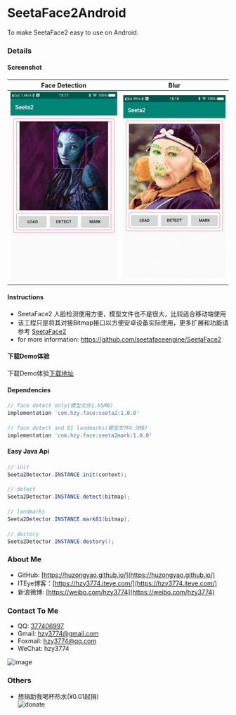 # SeetaFace2Android
To make SeetaFace2 easy to use on Android.

### Details
#### Screenshot
|  Face Detection | Blur |
| ------------ | -------------- |
|![pic](https://github.com/hzy3774/SeetaFace2Android/blob/master/misc/demo1.png?raw=true)|![pic](https://github.com/hzy3774/SeetaFace2Android/blob/master/misc/demo2.png?raw=true)|

#### Instructions
* SeetaFace2 人脸检测使用方便，模型文件也不是很大，比较适合移动端使用
* 该工程只是将其对接Bitmap接口以方便安卓设备实际使用，更多扩展和功能请参考
  [SeetaFace2](https://github.com/seetafaceengine/SeetaFace2)
* for more information: https://github.com/seetafaceengine/SeetaFace2

#### 下载Demo体验
下载Demo体验[下载地址](https://github.com/huzongyao/SeetaFace2Android/releases/latest)

#### Dependencies
``` gradle
// face detect only(模型文件1.65MB)
implementation 'com.hzy.face:seeta2:1.0.0'

// face detect and 81 landmarks(模型文件4.5MB)
implementation 'com.hzy.face:seeta2mark:1.0.0'
```

#### Easy Java Api
``` java
// init
Seeta2Detector.INSTANCE.init(context);

// detect
Seeta2Detector.INSTANCE.detect(bitmap);

// landmarks
Seeta2Detector.INSTANCE.mark81(bitmap);

// destory
Seeta2Detector.INSTANCE.destory();
```

### About Me
 * GitHub: [https://huzongyao.github.io/](https://huzongyao.github.io/)
 * ITEye博客：[https://hzy3774.iteye.com/](https://hzy3774.iteye.com/)
 * 新浪微博: [https://weibo.com/hzy3774](https://weibo.com/hzy3774)

### Contact To Me
 * QQ: [377406997](https://wpa.qq.com/msgrd?v=3&uin=377406997&site=qq&menu=yes)
 * Gmail: [hzy3774@gmail.com](mailto:hzy3774@gmail.com)
 * Foxmail: [hzy3774@qq.com](mailto:hzy3774@qq.com)
 * WeChat: hzy3774

 ![image](https://raw.githubusercontent.com/hzy3774/AndroidP7zip/master/misc/wechat.png)

### Others
 * 想捐助我喝杯热水(¥0.01起捐)</br>
 ![donate](https://github.com/huzongyao/JChineseChess/blob/master/misc/donate.png?raw=true)